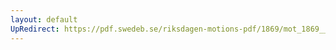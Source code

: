 ```yaml
---
layout: default
UpRedirect: https://pdf.swedeb.se/riksdagen-motions-pdf/1869/mot_1869__ak__00129/mot_1869__ak__00129_002.pdf
---
```

